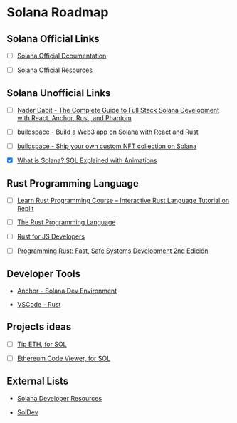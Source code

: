 # Solana Roadmap

## Solana Official Links

- [ ] [Solana Official Dcoumentation](https://docs.solana.com)

* [ ] [Solana Official Resources](https://solana.com/developers)

## Solana Unofficial Links

- [ ] [Nader Dabit - The Complete Guide to Full Stack Solana Development with React, Anchor, Rust, and Phantom](https://dev.to/dabit3/the-complete-guide-to-full-stack-solana-development-with-react-anchor-rust-and-phantom-3291)

* [ ] [buildspace - Build a Web3 app on Solana with React and Rust](https://app.buildspace.so/projects/CObd6d35ce-3394-4bd8-977e-cbee82ae07a3)

- [ ] [buildspace - Ship your own custom NFT collection on Solana](https://app.buildspace.so/projects/CO77556be5-25e9-49dd-a799-91a2fc29520e)

* [x] [What is Solana? SOL Explained with Animations](https://www.youtube.com/watch?v=1jzROE6EhxM)

## Rust Programming Language

- [ ] [Learn Rust Programming Course – Interactive Rust Language Tutorial on Replit](https://www.freecodecamp.org/news/rust-in-replit/)

* [ ] [The Rust Programming Language](https://frontendmasters.com/courses/rust)

- [ ] [Rust for JS Developers](https://rustforjs.dev)

* [ ] [Programming Rust: Fast, Safe Systems Development 2nd Edición](https://www.oreilly.com/library/view/programming-rust-2nd/9781492052586)

## Developer Tools

- [Anchor - Solana Dev Environment](https://project-serum.github.io/anchor/getting-started/introduction.html)

* [VSCode - Rust](https://marketplace.visualstudio.com/items?itemName=rust-lang.rust)

## Projects ideas

- [ ] [Tip ETH, for SOL](https://tipeth.xyz)

- [ ] [Ethereum Code Viewer, for SOL](https://github.com/dethcrypto/ethereum-code-viewer)

## External Lists

- [Solana Developer Resources](https://www.notion.so/Solana-Developer-Resources-267371c95fae42d3ab608f3e4de9aa04)

* [SolDev](https://www.soldev.app)
